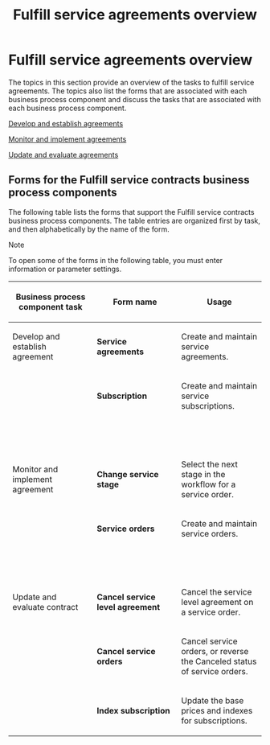 ﻿---
title: Fulfill service agreements overview
TOCTitle: Fulfill service agreements overview
ms:assetid: f6ab2a91-8d18-492f-8ff9-fc20afccf0f2
ms:mtpsurl: https://technet.microsoft.com/en-us/library/Gg243290(v=AX.60)
ms:contentKeyID: 36060014
ms.date: 04/18/2014
mtps_version: v=AX.60
_tocRel: gg243290(v=ax.60)/toc.json
---

# Fulfill service agreements overview 




The topics in this section provide an overview of the tasks to fulfill service agreements. The topics also list the forms that are associated with each business process component and discuss the tasks that are associated with each business process component.

[Develop and establish agreements](develop-and-establish-agreements.md)

[Monitor and implement agreements](monitor-and-implement-agreements.md)

[Update and evaluate agreements](update-and-evaluate-agreements.md)

## Forms for the Fulfill service contracts business process components

The following table lists the forms that support the Fulfill service contracts business process components. The table entries are organized first by task, and then alphabetically by the name of the form.


> [!NOTE]
> <P>To open some of the forms in the following table, you must enter information or parameter settings.</P>



<table>
<colgroup>
<col style="width: 33%" />
<col style="width: 33%" />
<col style="width: 33%" />
</colgroup>
<thead>
<tr class="header">
<th><p>Business process component task</p></th>
<th><p>Form name</p></th>
<th><p>Usage</p></th>
</tr>
</thead>
<tbody>
<tr class="odd">
<td><p>Develop and establish agreement</p></td>
<td><p><strong>Service agreements</strong></p></td>
<td><p>Create and maintain service agreements.</p></td>
</tr>
<tr class="even">
<td><p></p></td>
<td><p><strong>Subscription</strong></p></td>
<td><p>Create and maintain service subscriptions.</p></td>
</tr>
<tr class="odd">
<td><p> </p></td>
<td><p> </p></td>
<td><p> </p></td>
</tr>
<tr class="even">
<td><p>Monitor and implement agreement</p></td>
<td><p><strong>Change service stage</strong></p></td>
<td><p>Select the next stage in the workflow for a service order.</p></td>
</tr>
<tr class="odd">
<td><p></p></td>
<td><p><strong>Service orders</strong></p></td>
<td><p>Create and maintain service orders.</p></td>
</tr>
<tr class="even">
<td><p> </p></td>
<td><p> </p></td>
<td><p> </p></td>
</tr>
<tr class="odd">
<td><p>Update and evaluate contract</p></td>
<td><p><strong>Cancel service level agreement</strong></p></td>
<td><p>Cancel the service level agreement on a service order.</p></td>
</tr>
<tr class="even">
<td><p></p></td>
<td><p><strong>Cancel service orders</strong></p></td>
<td><p>Cancel service orders, or reverse the Canceled status of service orders.</p></td>
</tr>
<tr class="odd">
<td><p></p></td>
<td><p><strong>Index subscription</strong></p></td>
<td><p>Update the base prices and indexes for subscriptions.</p></td>
</tr>
</tbody>
</table>

  


